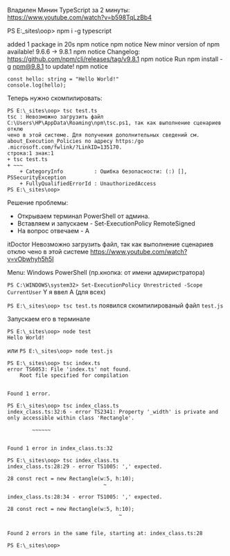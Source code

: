 Владилен Минин
TypeScript за 2 минуты:
https://www.youtube.com/watch?v=b598TqLzBb4


PS E:\_sites\oop> npm i -g typescript

added 1 package in 20s
npm notice 
npm notice New minor version of npm available! 9.6.6 -> 9.8.1
npm notice Changelog: https://github.com/npm/cli/releases/tag/v9.8.1
npm notice Run npm install -g npm@9.8.1 to update!
npm notice 

```
const hello: string = "Hello World!"
console.log(hello);
```
Теперь нужно скомпилировать:
```
PS E:\_sites\oop> tsc test.ts
tsc : Невозможно загрузить файл C:\Users\HP\AppData\Roaming\npm\tsc.ps1, так как выполнение сценариев отклю
чено в этой системе. Для получения дополнительных сведений см. about_Execution_Policies по адресу https:/go 
.microsoft.com/fwlink/?LinkID=135170.
строка:1 знак:1
+ tsc test.ts
+ ~~~
    + CategoryInfo          : Ошибка безопасности: (:) [], PSSecurityException
    + FullyQualifiedErrorId : UnauthorizedAccess
PS E:\_sites\oop> 
```


Решение проблемы:
- Открываем терминал PowerShell от админа.
- Вставляем и запускаем - Set-ExecutionPolicy RemoteSigned
- На вопрос отвечаем - A



itDoctor 
Невозможно загрузить файл, так как выполнение сценариев отклю
чено в этой системе
https://www.youtube.com/watch?v=vObwhyh5h5I

Menu:
Windows PowerShell (пр.кнопка: от имени адмиристратора)

`PS C:\WINDOWS\system32> Set-ExecutionPolicy Unrestricted -Scope CurrentUser`
Y
я ввел A (для всех)

`PS E:\_sites\oop> tsc test.ts`
появился скомпилированый файл
`test.js`

Запускаем его в терминале
```
PS E:\_sites\oop> node test   
Hello World!
```
или
`PS E:\_sites\oop> node test.js`




```
PS E:\_sites\oop> tsc index.ts
error TS6053: File 'index.ts' not found.
    Root file specified for compilation


Found 1 error.

PS E:\_sites\oop> tsc index_class.ts
index_class.ts:32:6 - error TS2341: Property '_width' is private and only accessible within class 'Rectangle'.

        ~~~~~~


Found 1 error in index_class.ts:32

PS E:\_sites\oop> tsc index_class.ts
index_class.ts:28:29 - error TS1005: ',' expected.

28 const rect = new Rectangle(w:5, h:10);
                               ~

index_class.ts:28:34 - error TS1005: ',' expected.

28 const rect = new Rectangle(w:5, h:10);
                                    ~


Found 2 errors in the same file, starting at: index_class.ts:28

PS E:\_sites\oop>
```